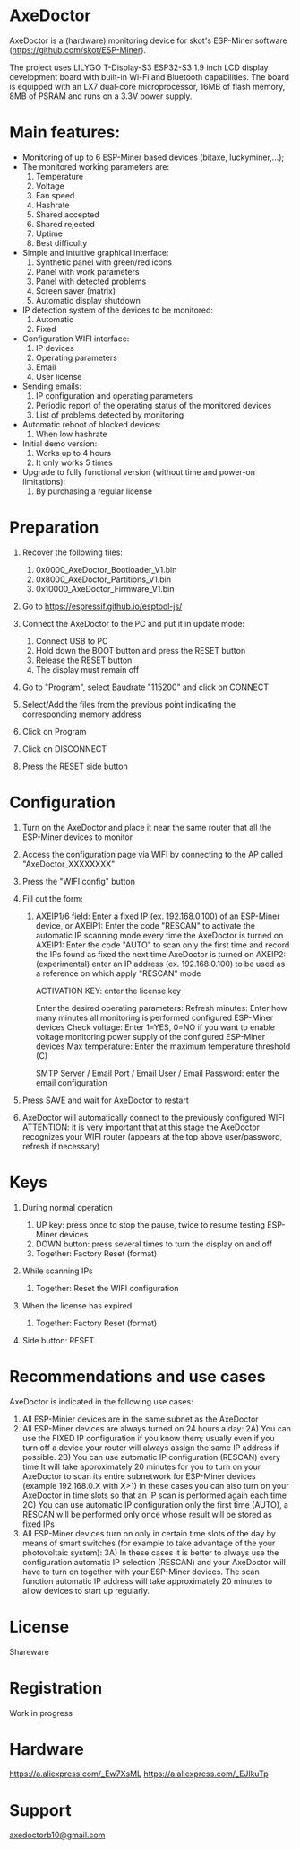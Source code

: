# AxeDoctor

AxeDoctor is a (hardware) monitoring device for skot's ESP-Miner software
(https://github.com/skot/ESP-Miner).

The project uses LILYGO T-Display-S3 ESP32-S3 1.9 inch LCD display development board 
with built-in Wi-Fi and Bluetooth capabilities. The board is equipped with an LX7 
dual-core microprocessor, 16MB of flash memory, 8MB of PSRAM and runs on a 3.3V 
power supply.

# Main features:

* Monitoring of up to 6 ESP-Miner based devices (bitaxe, luckyminer,...);
* The monitored working parameters are:
	 1) Temperature
	 2) Voltage
	 3) Fan speed
	 4) Hashrate
	 5) Shared accepted
	 6) Shared rejected
	 7) Uptime
	 8) Best difficulty
* Simple and intuitive graphical interface:
	 1) Synthetic panel with green/red icons
	 2) Panel with work parameters
	 3) Panel with detected problems
	 4) Screen saver (matrix)
	 5) Automatic display shutdown
* IP detection system of the devices to be monitored:
	 1) Automatic
	 2) Fixed
* Configuration WIFI interface:
	 1) IP devices
	 2) Operating parameters
	 3) Email
	 4) User license
* Sending emails:
	 1) IP configuration and operating parameters
	 2) Periodic report of the operating status of the monitored devices
	 3) List of problems detected by monitoring
* Automatic reboot of blocked devices:
	 1) When low hashrate
* Initial demo version:
	 1) Works up to 4 hours
	 2) It only works 5 times
* Upgrade to fully functional version (without time and power-on limitations):
	 1) By purchasing a regular license


# Preparation

1) Recover the following files:
	
	 1) 0x0000_AxeDoctor_Bootloader_V1.bin
	 2) 0x8000_AxeDoctor_Partitions_V1.bin
	 3) 0x10000_AxeDoctor_Firmware_V1.bin
	
2) Go to https://espressif.github.io/esptool-js/

3) Connect the AxeDoctor to the PC and put it in update mode:
	 1) Connect USB to PC
	 2) Hold down the BOOT button and press the RESET button
	 3) Release the RESET button
	 4) The display must remain off
4) Go to "Program", select Baudrate "115200" and click on CONNECT
5) Select/Add the files from the previous point indicating the corresponding memory address
6) Click on Program
5) Click on DISCONNECT
6) Press the RESET side button


# Configuration

1) Turn on the AxeDoctor and place it near the same router that all the
    ESP-Miner devices to monitor
2) Access the configuration page via WIFI by connecting to the AP called "AxeDoctor_XXXXXXXX"
3) Press the "WIFI config" button
4) Fill out the form:

	 1) AXEIP1/6 field: Enter a fixed IP (ex. 192.168.0.100) of an ESP-Miner device, or
		  AXEIP1: Enter the code "RESCAN" to activate the automatic IP scanning mode
			  every time the AxeDoctor is turned on
		  AXEIP1: Enter the code "AUTO" to scan only the first time and record
			  the IPs found as fixed the next time AxeDoctor is turned on
		  AXEIP2: (experimental) enter an IP address (ex. 192.168.0.100) to be used as a reference on which
			  apply "RESCAN" mode

		  ACTIVATION KEY: enter the license key

		  Enter the desired operating parameters:
		 	 Refresh minutes: Enter how many minutes all monitoring is performed
					  configured ESP-Miner devices
			 Check voltage: Enter 1=YES, 0=NO if you want to enable voltage monitoring
					  power supply of the configured ESP-Miner devices
			 Max temperature: Enter the maximum temperature threshold (C)

		  SMTP Server / Email Port / Email User / Email Password: enter the email configuration

5) Press SAVE and wait for AxeDoctor to restart
6) AxeDoctor will automatically connect to the previously configured WIFI
    ATTENTION: it is very important that at this stage the AxeDoctor recognizes your WIFI router
    (appears at the top above user/password, refresh if necessary)


# Keys

1) During normal operation
	 1) UP key: press once to stop the pause, twice to resume testing ESP-Miner devices
	 2) DOWN button: press several times to turn the display on and off
	 3) Together: Factory Reset (format)

2) While scanning IPs
	 1) Together: Reset the WIFI configuration

3) When the license has expired
	 1) Together: Factory Reset (format)

4) Side button: RESET

# Recommendations and use cases

AxeDoctor is indicated in the following use cases:
  1) All ESP-Minier devices are in the same subnet as the AxeDoctor
  2) All ESP-Miner devices are always turned on 24 hours a day:
  	2A) You can use the FIXED IP configuration if you know them;
 	    usually even if you turn off a device your router
  	    will always assign the same IP address if possible.
  	2B) You can use automatic IP configuration (RESCAN) every time
 	    It will take approximately 20 minutes for you to turn on your AxeDoctor
  	    to scan its entire subnetwork for
 	    ESP-Miner devices (example 192.168.0.X with X>1)
  	   In these cases you can also turn on your AxeDoctor in time slots
 	   so that an IP scan is performed again each time
  	2C) You can use automatic IP configuration only the first time (AUTO),
 	    a RESCAN will be performed only once whose result will be
  	    stored as fixed IPs
  3) All ESP-Miner devices turn on only in certain time slots
     of the day by means of smart switches (for example to take advantage of the
     your photovoltaic system):
  	3A) In these cases it is better to always use the configuration
  	    automatic IP selection (RESCAN) and your AxeDoctor will have to turn on
  	    together with your ESP-Miner devices. The scan function
            automatic IP address will take approximately 20 minutes to allow
            devices to start up regularly.


# License

Shareware


# Registration 

Work in progress

# Hardware

https://a.aliexpress.com/_Ew7XsML
https://a.aliexpress.com/_EJlkuTp

# Support

axedoctorb10@gmail.com

